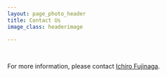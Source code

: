 ```yaml
---
layout: page_photo_header
title: Contact Us
image_class: headerimage

---
```

<br>  

For more information, please contact [Ichiro Fujinaga](http://www.music.mcgill.ca/~ich).

<!-- You can also follow us on Twitter:

Or check out our YouTube channel: -->